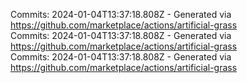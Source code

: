 Commits: 2024-01-04T13:37:18.808Z - Generated via https://github.com/marketplace/actions/artificial-grass
<br>
Commits: 2024-01-04T13:37:18.808Z - Generated via https://github.com/marketplace/actions/artificial-grass
<br>
Commits: 2024-01-04T13:37:18.808Z - Generated via https://github.com/marketplace/actions/artificial-grass
<br>
